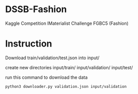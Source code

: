 # DSSB-Fashion
Kaggle Competition IMaterialist Challenge FGBC5 (Fashion)


# Instruction


Download train/validation/test.json into input/

create new directories input/train/ input/validation/ input/test/

run this command to download the data

```
python3 downloader.py validation.json input/validation
```
